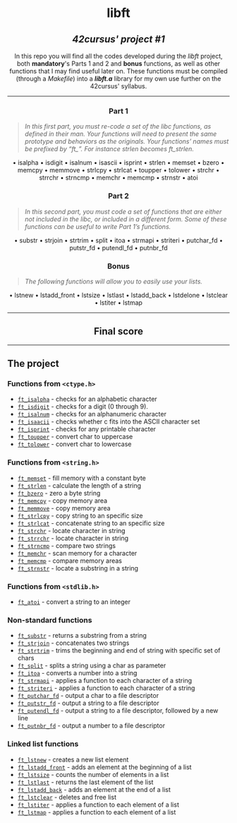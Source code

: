 <h1 align=center>
	<b>libft</b>
</h1>

<h2 align=center>
	 <i>42cursus' project #1</i>
</h2>

<p align=center>
	In this repo you will find all the codes developed during the <i>libft</i> project, both <b>mandatory</b>'s Parts 1 and 2 and <b>bonus</b> functions, as well as other functions that I may find useful later on. These functions must be compiled (through a <i>Makefile</i>) into a <b><i>libft.a</b></i> library for my own use further on the 42cursus' syllabus.
</p>

---

<h3 align=center>
Part 1
</h3>

> <i>In this first part, you must re-code a set of the libc functions, as defined in their man. Your functions will need to present the same prototype and behaviors as the originals. Your functions’ names must be prefixed by “ft_”. For instance strlen becomes ft_strlen.</i>

<p align=center>
• isalpha
• isdigit
• isalnum
• isascii
• isprint
• strlen
• memset
• bzero
• memcpy
• memmove
• strlcpy
• strlcat
• toupper
• tolower
• strchr
• strrchr
• strncmp
• memchr
• memcmp
• strnstr
• atoi
</p>

<h3 align=center>
Part 2
</h3>

> <i>In this second part, you must code a set of functions that are either not included in the libc, or included in a different form. Some of these functions can be useful to write Part 1’s functions.</i>

<p align=center>
• substr
• strjoin
• strtrim
• split
• itoa
• strmapi
• striteri
• putchar_fd
• putstr_fd
• putendl_fd
• putnbr_fd
</p>

<h3 align=center>
Bonus
</h3>

> <i>The following functions will allow you to easily use your lists.</i>
<p align=center>
• lstnew
• lstadd_front
• lstsize
• lstlast
• lstadd_back
• lstdelone
• lstclear
• lstiter
• lstmap
</p>

---

<h2 align=center>
	Final score
</h2>
<p align=center>

</p>

---
<h2>
The project
</h2>

### Functions from `<ctype.h>`

- [`ft_isalpha`](ft_isalpha.c)	- checks  for  an  alphabetic  character
- [`ft_isdigit`](ft_isdigit.c)	- checks for a digit (0 through 9).
- [`ft_isalnum`](ft_isalnum.c)	- checks for an alphanumeric character
- [`ft_isaacii`](ft_isaascii.c)	- checks whether c fits into the ASCII character set
- [`ft_isprint`](ft_isprint.c)	- checks for any printable character
- [`ft_toupper`](ft_toupper.c)	- convert char to uppercase
- [`ft_tolower`](ft_tolower.c)	- convert char to lowercase

### Functions from `<string.h>`

- [`ft_memset`](ft_memset.c)	- fill memory with a constant byte
- [`ft_strlen`](ft_strlen.c)	- calculate the length of a string
- [`ft_bzero`](ft_bzero.c)	- zero a byte string
- [`ft_memcpy`](ft_memcpy.c)	- copy memory area
- [`ft_memmove`](ft_memmove.c)	- copy memory area
- [`ft_strlcpy`](42sp-cursus_libft/ft_strlcpy.c)	- copy string to an specific size
- [`ft_strlcat`](42sp-cursus_libft/ft_strlcat.c)	- concatenate string to an specific size
- [`ft_strchr`](42sp-cursus_libft/ft_strchr.c)	- locate character in string
- [`ft_strrchr`](42sp-cursus_libft/ft_strrchr.c)	- locate character in string
- [`ft_strncmp`](42sp-cursus_libft/ft_strncmp.c)	- compare two strings
- [`ft_memchr`](42sp-cursus_libft/ft_memchr.c)	- scan memory for a character
- [`ft_memcmp`](42sp-cursus_libft/ft_memcmp.c)	- compare memory areas
- [`ft_strnstr`](42sp-cursus_libft/ft_strnstr.c)	- locate a substring in a string

### Functions from `<stdlib.h>`
- [`ft_atoi`](42sp-cursus_libft/ft_atoi.c)	- convert a string to an integer

### Non-standard functions
- [`ft_substr`](42sp-cursus_libft/ft_substr.c)	- returns a substring from a string
- [`ft_strjoin`](42sp-cursus_libft/ft_strjoin.c)	- concatenates two strings
- [`ft_strtrim`](42sp-cursus_libft/ft_strtrim.c)	- trims the beginning and end of string with specific set of chars
- [`ft_split`](42sp-cursus_libft/ft_split.c)	- splits a string using a char as parameter
- [`ft_itoa`](42sp-cursus_libft/ft_itoa.c)	- converts a number into a string
- [`ft_strmapi`](42sp-cursus_libft/ft_strmapi.c)	- applies a function to each character of a string
- [`ft_striteri`](42sp-cursus_libft/ft_striteri.c)	- applies a function to each character of a string
- [`ft_putchar_fd`](42sp-cursus_libft/ft_putchar_fd.c)	- output a char to a file descriptor
- [`ft_putstr_fd`](42sp-cursus_libft/ft_putstr_fd.c)	- output a string to a file descriptor
- [`ft_putendl_fd`](42sp-cursus_libft/ft_putendl_fd.c)	- output a string to a file descriptor, followed by a new line
- [`ft_putnbr_fd`](42sp-cursus_libft/ft_putnbr_fd.c)	- output a number to a file descriptor

### Linked list functions

- [`ft_lstnew`](42sp-cursus_libft/ft_lstnew.c)	- creates a new list element
- [`ft_lstadd_front`](42sp-cursus_libft/ft_lstadd_front.c)	- adds an element at the beginning of a list
- [`ft_lstsize`](42sp-cursus_libft/ft_lstsize.c)	- counts the number of elements in a list
- [`ft_lstlast`](42sp-cursus_libft/ft_lstlast.c)	- returns the last element of the list
- [`ft_lstadd_back`](42sp-cursus_libft/ft_lstadd_back.c)	- adds an element at the end of a list
- [`ft_lstclear`](42sp-cursus_libft/ft_lstclear.c)	- deletes and free list
- [`ft_lstiter`](42sp-cursus_libft/ft_lstiter.c)	- applies a function to each element of a list
- [`ft_lstmap`](42sp-cursus_libft/ft_lstmap.c)	- applies a function to each element of a list
